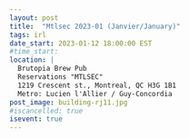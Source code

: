 ```yaml
---
layout: post
title:  "Mtlsec 2023-01 (Janvier/January)"
tags: irl
date_start: 2023-01-12 18:00:00 EST
#time_start:
location: |
  Brutopia Brew Pub
  Reservations "MTLSEC"
  1219 Crescent st., Montreal, QC H3G 1B1
  Metro: Lucien l'Allier / Guy-Concordia
post_image: building-rj11.jpg
#iscancelled: true
isevent: true
---
```

